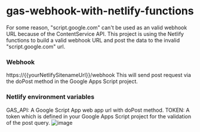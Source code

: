 # gas-webhook-with-netlify-functions

For some reason, "script.google.com" can't be used as an valid webhook URL because of the ContentService API. This project is using the Netlify functions to build a valid webhook URL and post the data to the invalid "script.google.com" url.

### Webhook

https://{{yourNetlifySitenameUrl}}/webhook This will send post request via the doPost method in the Google Apps Script project.

### Netlify environment variables

GAS_API: A Google Script App web app url with doPost method.
TOKEN: A token which is defined in your Google Apps Script project for the validation of the post query.
![image](https://user-images.githubusercontent.com/16481229/94992242-31f38c00-05bb-11eb-9247-a341e84a0eeb.png)
